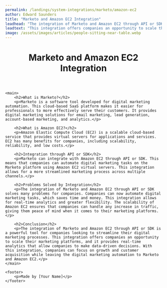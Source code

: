 ```yaml
---
permalink: /landings/system-integrations/marketo/amazon-ec2
author: Edward Saunders
title: "Marketo and Amazon EC2 Integration"
leadhead: "The integration of Marketo and Amazon EC2 through API or SDK is a powerful tool for companies looking to streamline their digital marketing processes"
leadtext: "This integration offers companies an opportunity to scale their marketing platforms, and it provides real-time analytics that allow companies to make data-driven decisions. With this integration, companies can focus on growth and customer acquisition while leaving the digital marketing automation to Marketo and Amazon EC2."
image: /assets/images/articles/people-sitting-near-table.webp
---
```

<div class="arttext">	<header>
		<h1>Marketo and Amazon EC2 Integration</h1>
	</header>

	<main>
		<h2>What is Marketo?</h2>
		<p>Marketo is a software tool developed for digital marketing automation. This cloud-based SaaS platform makes it easier for professionals to more effectively serve their customers. It provides digital marketing solutions for email marketing, lead generation, account-based marketing, and analytics.</p>

		<h2>What is Amazon EC2?</h2>
		<p>Amazon Elastic Compute Cloud (EC2) is a scalable cloud-based service that provides virtual servers for applications and services. EC2 has many benefits for companies, including scalability, reliability, and low costs.</p>

		<h2>Integration through API or SDK</h2>
		<p>Marketo can integrate with Amazon EC2 through API or SDK. This means that companies can automate digital marketing tasks on the Marketo platform using Amazon EC2 virtual servers. This integration allows for a more streamlined marketing process across multiple channels.</p>

		<h2>Problems Solved by Integration</h2>
		<p>The integration of Marketo and Amazon EC2 through API or SDK solves many problems for companies. Companies can now automate digital marketing tasks, which saves time and money. This integration allows for real-time analytics and greater flexibility. The scalability of Amazon EC2 ensures that companies can handle any increase in traffic, giving them peace of mind when it comes to their marketing platforms.</p>

		<h2>Conclusion</h2>
		<p>The integration of Marketo and Amazon EC2 through API or SDK is a powerful tool for companies looking to streamline their digital marketing processes. This integration offers companies an opportunity to scale their marketing platforms, and it provides real-time analytics that allow companies to make data-driven decisions. With this integration, companies can focus on growth and customer acquisition while leaving the digital marketing automation to Marketo and Amazon EC2.</p>
	</main>

	<footer>
		<p>Made by [Your Name]</p>
	</footer>

</div>
